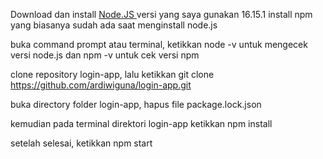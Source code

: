 Download dan install <a href="https://nodejs.org/en/download/" target="_blank"> Node.JS </a>
versi yang saya gunakan 16.15.1
install npm yang biasanya sudah ada saat menginstall node.js

buka command prompt atau terminal,
ketikkan node -v untuk mengecek versi node.js
dan npm -v untuk cek versi npm

clone repository login-app, lalu
ketikkan git clone https://github.com/ardiwiguna/login-app.git

buka directory folder login-app,
hapus file package.lock.json

kemudian pada terminal direktori login-app
ketikkan npm install

setelah selesai,
ketikkan npm start
